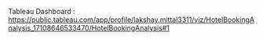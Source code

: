 Tableau Dashboard : https://public.tableau.com/app/profile/lakshay.mittal3311/viz/HotelBookingAnalysis_17108646533470/HotelBookingAnalysis#1
